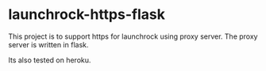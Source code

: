 launchrock-https-flask
======================
This project is to support https for launchrock using proxy server. The proxy server is written in flask.

Its also tested on heroku.
